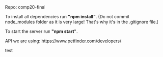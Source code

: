 Repo: comp20-final

To install all dependencies run **"npm install"**.
(Do not commit node_modules folder as it is very large! That's why it's in the .gitignore file.)

To start the server run **"npm start"**.

API we are using: https://www.petfinder.com/developers/



test